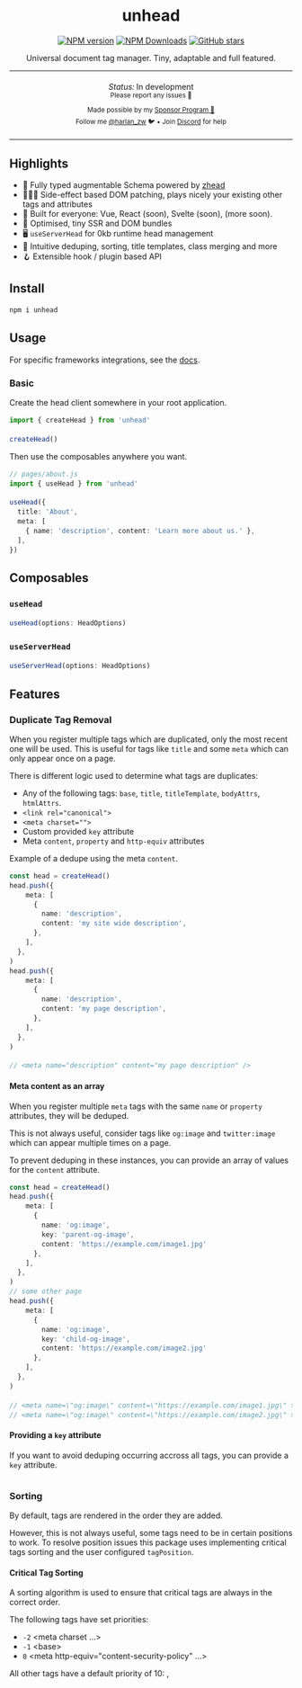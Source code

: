 <h1 align='center'>unhead</h1>

<p align="center">
<a href='https://github.com/harlan-zw/unhead/actions/workflows/test.yml'>
</a>
<a href="https://www.npmjs.com/package/unhead" target="__blank"><img src="https://img.shields.io/npm/v/unhead?style=flat&colorA=002438&colorB=28CF8D" alt="NPM version"></a>
<a href="https://www.npmjs.com/package/unhead" target="__blank"><img alt="NPM Downloads" src="https://img.shields.io/npm/dm/unhead?flat&colorA=002438&colorB=28CF8D"></a>
<a href="https://github.com/harlan-zw/unhead" target="__blank"><img alt="GitHub stars" src="https://img.shields.io/github/stars/harlan-zw/unhead?flat&colorA=002438&colorB=28CF8D"></a>
</p>


<p align="center">
Universal document <head> tag manager. Tiny, adaptable and full featured.
</p>

<p align="center">
<table>
<tbody>
<td align="center">
<img width="800" height="0" /><br>
<i>Status:</i> In development</b> <br>
<sup> Please report any issues 🐛</sup><br>
<sub>Made possible by my <a href="https://github.com/sponsors/harlan-zw">Sponsor Program 💖</a><br> Follow me <a href="https://twitter.com/harlan_zw">@harlan_zw</a> 🐦 • Join <a href="https://discord.gg/275MBUBvgP">Discord</a> for help</sub><br>
<img width="800" height="0" />
</td>
</tbody>
</table>
</p>

## Highlights

- 💎 Fully typed augmentable Schema powered by [zhead](https://github.com/harlan-zw/zhead)
- 🧑‍🤝‍🧑 Side-effect based DOM patching, plays nicely your existing other tags and attributes
- 🤝 Built for everyone: Vue, React (soon), Svelte (soon), (more soon).
- 🚀 Optimised, tiny SSR and DOM bundles
- 🖥️ `useServerHead` for 0kb runtime head management
- 🍣 Intuitive deduping, sorting, title templates, class merging and more
- 🪝 Extensible hook / plugin based API

## Install

```bash
npm i unhead
```

## Usage

For specific frameworks integrations, see the [docs](https://unhead.netlify.app/).

### Basic

Create the head client somewhere in your root application.

```ts
import { createHead } from 'unhead'

createHead()
```

Then use the composables anywhere you want.

```ts
// pages/about.js
import { useHead } from 'unhead'

useHead({
  title: 'About',
  meta: [
    { name: 'description', content: 'Learn more about us.' },
  ],
})
```

## Composables

### `useHead`

```ts
useHead(options: HeadOptions)
```

### `useServerHead`

```ts
useServerHead(options: HeadOptions)
```


## Features

### Duplicate Tag Removal

When you register multiple tags which are duplicated, only the most recent one will be used. This is useful for tags like `title` and some `meta` which can only appear once on a page.

There is different logic used to determine what tags are duplicates:
- Any of the following tags: `base`, `title`, `titleTemplate`, `bodyAttrs`, `htmlAttrs`.
- `<link rel="canonical">`
- `<meta charset="">`
- Custom provided `key` attribute
- Meta `content`, `property` and `http-equiv` attributes

Example of a dedupe using the meta `content`.

```ts
const head = createHead()
head.push({
    meta: [
      {
        name: 'description',
        content: 'my site wide description',
      },
    ],
  },
)
head.push({
    meta: [
      {
        name: 'description',
        content: 'my page description',
      },
    ],
  },
)

// <meta name="description" content="my page description" />
```

#### Meta content as an array

When you register multiple `meta` tags with the same `name` or `property` attributes, they will be deduped.

This is not always useful, consider tags like `og:image` and `twitter:image` which can appear multiple times on a page.

To prevent deduping in these instances, you can provide an array of values for the `content` attribute.

```ts
const head = createHead()
head.push({
    meta: [
      {
        name: 'og:image',
        key: 'parent-og-image',
        content: 'https://example.com/image1.jpg'
      },
    ],
  },
)
// some other page
head.push({
    meta: [
      {
        name: 'og:image',
        key: 'child-og-image',
        content: 'https://example.com/image2.jpg'
      },
    ],
  },
)

// <meta name=\"og:image\" content=\"https://example.com/image1.jpg\" >
// <meta name=\"og:image\" content=\"https://example.com/image2.jpg\" >
```

#### Providing a `key` attribute

If you want to avoid deduping occurring accross all tags, you can provide a `key` attribute.

```ts

```

### Sorting

By default, tags are rendered in the order they are added.

However, this is not always useful, some tags need to be in certain positions to work. To resolve position issues
this package uses implementing critical tags sorting and the user configured `tagPosition`.

#### Critical Tag Sorting

A sorting algorithm is used to ensure that critical tags are always in the correct order.

The following tags have set priorities:

- `-2` &lt;meta charset ...&gt;
- `-1` &lt;base&gt;
- `0` &lt;meta http-equiv=&quot;content-security-policy&quot; ...&gt;

All other tags have a default priority of 10: <meta>, <script>, <link>, <style>, etc

#### Tag Position

You can also set custom priorities for tags using the `tagPosition` attribute.

You can either provide a number or a string beginning with `before:` or `after:` and target a tag key.

#### Sort by number

When providing a number, refer to the default priorities in [Crticial Tag Sorting](#critical-tag-sorting).

```ts
const head = createHead()
head.push({
  script: [
    {
      src: '/not-important-script.js',
    },
  ],
})
head.push({
  script: [
    {
      src: '/very-important-script.js',
      tagPosition: 0,
    },
  ],
})

// <script src=\"/very-important-script.js\"></script>
// <script src=\"/not-important-script.js\"></script>
```


#### Sort with `before:` and `after:`

When providing a string, you can use `before:` or `after:` to target a tag key.

Tag keys are prefixed with their tag name to avoid dedupe collisions, so you need to use the form of `{tagName}:{key}`.

```ts
const head = createHead()
head.push({
  script: [
    {
      key: 'not-important',
      src: '/not-important-script.js',
    },
  ],
})
head.push({
  script: [
    {
      // script is the tag name to target, `not-important` is the key we're targeting  
      tagPosition: 'before:script:not-important',
      src: '/must-be-first-script.js',
    },
  ],
})
// <script src=\"/must-be-first-script.js\"></script>
// <script src=\"/not-important-script.js\"></script>
```

## Hooks

## Plugins

## Sponsors

<p align="center">
  <a href="https://raw.githubusercontent.com/harlan-zw/static/main/sponsors.svg">
    <img src='https://raw.githubusercontent.com/harlan-zw/static/main/sponsors.svg'/>
  </a>
</p>


## License

MIT License © 2022-PRESENT [Harlan Wilton](https://github.com/harlan-zw)
